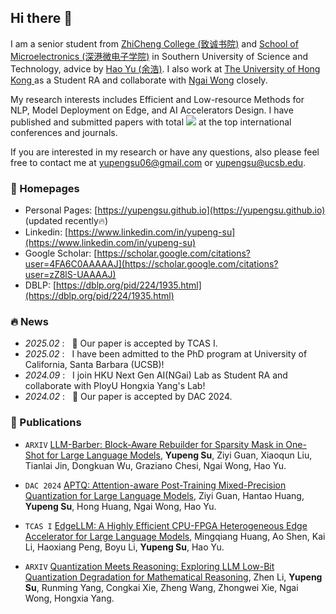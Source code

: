 ## Hi there 👋

I am a senior student from <a href='https://osa.sustech.edu.cn/index.php?g=School&m=College&a=syjj&term=67&pterm=66'> ZhiCheng College (致诚书院)</a> and <a href='https://haoyulab.sme.sustech.edu.cn/'> School of Microelectronics (深港微电子学院)</a> in Southern University of Science and Technology, advice by <a href='https://scholar.google.com/citations?user=X06MaeYAAAAJ&hl=en'> Hao Yu (余浩)</a>. I also work at <a href='https://hku-ngai.github.io/'> The University of Hong Kong </a> as a Student RA and collaborate with <a href='https://scholar.google.com/citations?user=PM_uMYIAAAAJ&hl=en'> Ngai Wong</a> closely.

My research interests includes Efficient and Low-resource Methods for NLP, Model Deployment on Edge, and AI Accelerators Design. I have published and submitted papers with total <a href='https://scholar.google.com/citations?user=zZ8lS-UAAAAJ'><img src="https://img.shields.io/endpoint?logo=Google%20Scholar&url=https%3A%2F%2Fcdn.jsdelivr.net%2Fgh%2FYupengSu%2FYupengSu.github.io@google-scholar-stats%2Fgs_data_shieldsio.json&labelColor=f6f6f6&color=9cf&style=flat&label=citations"></a> at the top international conferences and journals.

If you are interested in my research or have any questions, also please feel free to contact me at <a href='mailto:yupengsu06@gmail.com'> yupengsu06@gmail.com</a> or <a href='mailto:yupengsu@ucsb.edu.'> yupengsu@ucsb.edu</a>.

### 📎 Homepages

- Personal Pages: [https://yupengsu.github.io](https://yupengsu.github.io) (updated recently🔥)
- Linkedin: [https://www.linkedin.com/in/yupeng-su](https://www.linkedin.com/in/yupeng-su)
- Google Scholar: [https://scholar.google.com/citations?user=4FA6C0AAAAAJ](https://scholar.google.com/citations?user=zZ8lS-UAAAAJ)
- DBLP: [https://dblp.org/pid/224/1935.html](https://dblp.org/pid/224/1935.html)

### 🔥 News

- *2025.02* : &nbsp; 🎉 Our paper is accepted by TCAS I.
- *2025.02* : &nbsp; I have been admitted to the PhD program at University of California, Santa Barbara (UCSB)!
- *2024.09* : &nbsp; I join HKU Next Gen AI(NGai) Lab as Student RA and collaborate with PloyU Hongxia Yang's Lab!
- *2024.02* : &nbsp; 🎉 Our paper is accepted by DAC 2024.

### 📝 Publications 

- `ARXIV` [LLM-Barber: Block-Aware Rebuilder for Sparsity Mask in One-Shot for Large Language Models](https://arxiv.org/pdf/2408.10631), **Yupeng Su**, Ziyi Guan, Xiaoqun Liu, Tianlai Jin, Dongkuan Wu, Graziano Chesi, Ngai Wong, Hao Yu.

- `DAC 2024` [APTQ: Attention-aware Post-Training Mixed-Precision Quantization for Large Language Models](https://arxiv.org/pdf/2402.14866), Ziyi Guan, Hantao Huang, **Yupeng Su**, Hong Huang, Ngai Wong, Hao Yu.

- `TCAS I` [EdgeLLM: A Highly Efficient CPU-FPGA Heterogeneous Edge Accelerator for Large Language Models](https://arxiv.org/abs/2407.21325), Mingqiang Huang, Ao Shen, Kai Li, Haoxiang Peng, Boyu Li, **Yupeng Su**, Hao Yu.

- `ARXIV` [Quantization Meets Reasoning: Exploring LLM Low-Bit Quantization Degradation for Mathematical Reasoning](https://arxiv.org/abs/2501.03035), Zhen Li, **Yupeng Su**, Runming Yang, Congkai Xie, Zheng Wang, Zhongwei Xie, Ngai Wong, Hongxia Yang.
